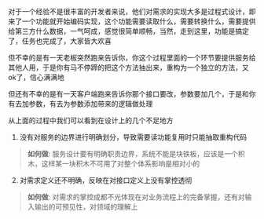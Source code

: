 对于一个经验不是很丰富的开发者来说，他们对需求的实现大多是过程式设计，即来了一个功能就开始编码实现，这个功能需要读取什么，需要转换什么，需要提供给第三方什么数据，一气呵成，感觉很简单顺畅，当然，走到这里，功能是搞定了，任务也完成了，大家皆大欢喜

但不幸的是有一天老板突然跑来告诉你，你这个过程里面的一个环节要提供服务给其他人用，于是你有马不停蹄的把这个方法抽出来，重构为一个独立的方法，又ok了，信心满满地

但还有不幸的是有一天客户端跑来告诉你那个接口要改，参数要加几个，于是和你有去加参数，有去为参数添加带来的逻辑做处理

从上面的过程中我们可以看到在设计上的几个不足地方

1. 没有对服务的边界进行明确划分，导致需要读功能复用时只能抽取重构代码

  > **如何做**: 服务设计要有明确职责边界，系统不能是块铁板，应该是一个积木，这样某一块积木不可用了对整个体系影响是相对小的

2. 对需求定义还不明确，反映在对接口定义上没有掌控透彻

  > **如何做**: 对需求的掌控成都不光体现在对业务流程上的完备掌握，还有对输入输出的可预见性，对领域的理解上


